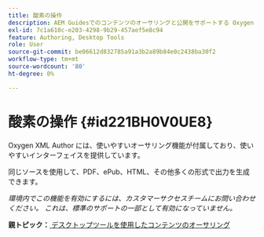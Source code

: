 ```yaml
---
title: 酸素の操作
description: AEM Guidesでのコンテンツのオーサリングと公開をサポートする Oxygen XML Editor について説明します。
exl-id: 7c1a610c-e203-4298-9b29-457aef5e8c94
feature: Authoring, Desktop Tools
role: User
source-git-commit: be06612d832785a91a3b2a89b84e0c2438ba30f2
workflow-type: tm+mt
source-wordcount: '80'
ht-degree: 0%

---
```


# 酸素の操作 {#id221BH0V0UE8}

Oxygen XML Author には、使いやすいオーサリング機能が付属しており、使いやすいインターフェイスを提供しています。

同じソースを使用して、PDF、ePub、HTML、その他多くの形式で出力を生成できます。

*環境内でこの機能を有効にするには、カスタマーサクセスチームにお問い合わせください。 これは、標準のサポートの一部として有効になっていません。*

**親トピック：**[ デスクトップツールを使用したコンテンツのオーサリング ](author-desktop-tools.md)
